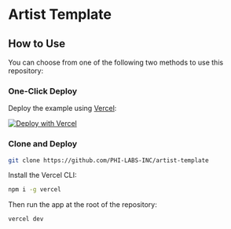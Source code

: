 # Artist Template

## How to Use

You can choose from one of the following two methods to use this repository:

### One-Click Deploy

Deploy the example using [Vercel](https://vercel.com?utm_source=github&utm_medium=readme&utm_campaign=vercel-examples):

[![Deploy with Vercel](https://vercel.com/button)](https://vercel.com/new/git/external?repository-url=https://github.com/PHI-LABS-INC/artist-template/tree/main/example/gif&project-name=artist-gif-endpoint&repository-name=artist-gif-template)

### Clone and Deploy

```bash
git clone https://github.com/PHI-LABS-INC/artist-template
```

Install the Vercel CLI:

```bash
npm i -g vercel
```

Then run the app at the root of the repository:

```bash
vercel dev
```
